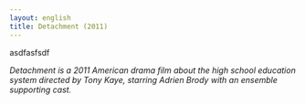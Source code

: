 ```yaml
---
layout: english
title: Detachment (2011)
---
```

<div id="tooltip">asdfasfsdf</div>
<div id="summary">
	<p class="s1"><i><span></span>Detachment<span></span></i><i><span></span> is<span></span></i><i><span></span> a<span></span></i><i><span></span> 2011<span></span></i><i><span></span> American<span></span></i><i><span></span> drama<span></span></i><i><span></span> film<span></span></i><i> about</i><i> the</i><i> high</i><i> school</i><i> education</i><i> system</i><i> directed</i><i> by</i><i> Tony</i><i> Kaye</i><i>,</i><i> starring</i><i> Adrien</i><i> Brody</i><i> with</i><i> an</i><i> ensemble</i><i> supporting</i><i> cast</i><i>.</i><p>
</div>
<div id="toc">
	<ul>
		<li></li>
	</ul>
</div>
<div id=""></div>
<div id=""></div>
